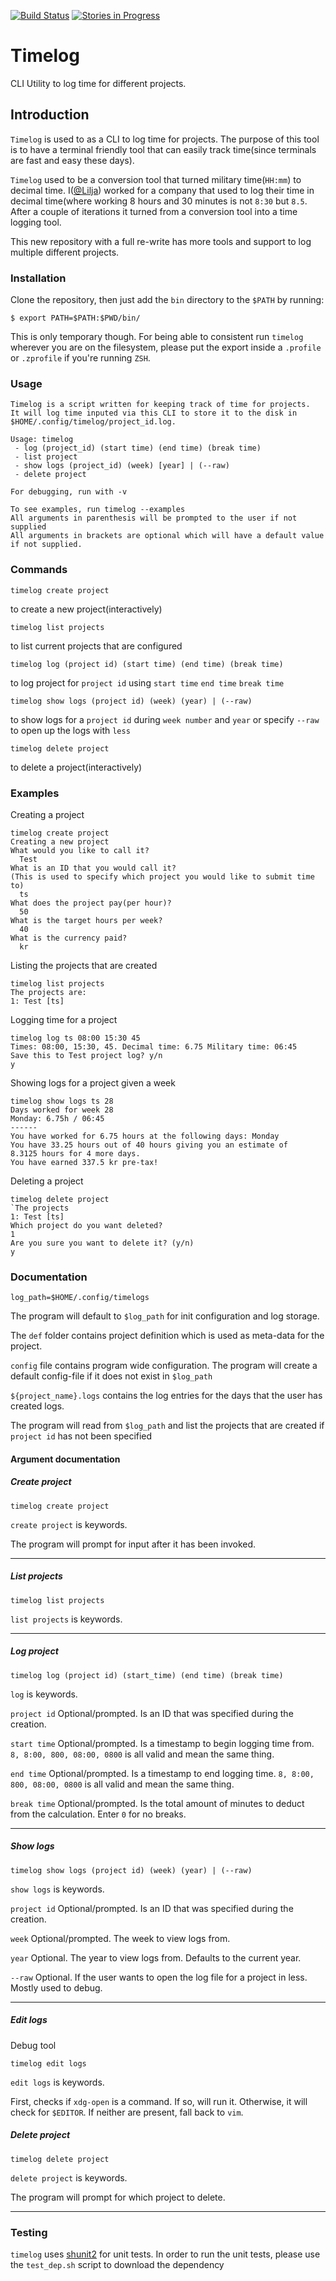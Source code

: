 [![Build Status](https://travis-ci.org/Lilja/timelog.svg?branch=master)](https://travis-ci.org/Lilja/timelog)
[![Stories in Progress](https://badge.waffle.io/Lilja/timelog.png?label=in%20progress&title=In%20Progress)](https://waffle.io/Lilja/timelog?utm_source=badge)

# Timelog
CLI Utility to log time for different projects.

## Introduction
`Timelog` is used to as a CLI to log time for projects. The purpose of this tool is to have a terminal friendly tool that can easily track time(since terminals are fast and easy these days).

`Timelog` used to be a conversion tool that turned military time(`HH:mm`) to decimal time. I([@Lilja](https://github.com/lilja/)) worked for a company that used to log their time in decimal time(where working 8 hours and 30 minutes is not `8:30` but `8.5`. After a couple of iterations it turned from a conversion tool into a time logging tool.

This new repository with a full re-write has more tools and support to log multiple different projects.

### Installation
Clone the repository, then just add the `bin` directory to the `$PATH` by running:

`$ export PATH=$PATH:$PWD/bin/`

This is only temporary though. For being able to consistent run `timelog` wherever you are on the filesystem, please put the export inside a `.profile` or `.zprofile` if you're running `ZSH`.

### Usage
```
Timelog is a script written for keeping track of time for projects.
It will log time inputed via this CLI to store it to the disk in $HOME/.config/timelog/project_id.log.

Usage: timelog
 - log (project_id) (start time) (end time) (break time)
 - list project
 - show logs (project_id) (week) [year] | (--raw)
 - delete project

For debugging, run with -v

To see examples, run timelog --examples
All arguments in parenthesis will be prompted to the user if not supplied
All arguments in brackets are optional which will have a default value if not supplied.
```

### Commands
`timelog create project`

to create a new project(interactively)

`timelog list projects`

to list current projects that are configured

`timelog log (project id) (start time) (end time) (break time)`

to log project for `project id` using `start time` `end time` `break time`

`timelog show logs (project id) (week) (year) | (--raw)`

to show logs for a `project id` during `week number` and `year` or specify `--raw` to open up the logs with `less`

`timelog delete project`

to delete a project(interactively)

### Examples
Creating a project
```
timelog create project
Creating a new project
What would you like to call it?
  Test
What is an ID that you would call it?
(This is used to specify which project you would like to submit time to)
  ts
What does the project pay(per hour)?
  50
What is the target hours per week?
  40
What is the currency paid?
  kr
```

Listing the projects that are created
```
timelog list projects
The projects are:
1: Test [ts]
```

Logging time for a project
```
timelog log ts 08:00 15:30 45
Times: 08:00, 15:30, 45. Decimal time: 6.75 Military time: 06:45
Save this to Test project log? y/n
y
```

Showing logs for a project given a week

```
timelog show logs ts 28
Days worked for week 28
Monday: 6.75h / 06:45
------
You have worked for 6.75 hours at the following days: Monday
You have 33.25 hours out of 40 hours giving you an estimate of
8.3125 hours for 4 more days.
You have earned 337.5 kr pre-tax!

```

Deleting a project
```
timelog delete project
`The projects
1: Test [ts]
Which project do you want deleted?
1
Are you sure you want to delete it? (y/n)
y
```


### Documentation
`log_path=$HOME/.config/timelogs`

The program will default to `$log_path` for init configuration and log storage.

The `def` folder contains project definition which is used as meta-data for the project.

`config` file contains program wide configuration. The program will create a default config-file if it does not exist in `$log_path`

`${project_name}.logs` contains the log entries for the days that the user has created logs.

The program will read from `$log_path` and list the projects that are created if `project id` has not been specified
#### Argument documentation
##### Create project
`timelog create project`

`create project` is keywords.

The program will prompt for input after it has been invoked.

---

##### List projects
`timelog list projects`

`list projects` is keywords.

---
##### Log project
`timelog log (project id) (start_time) (end time) (break time)`

`log` is keywords.

`project id` Optional/prompted. Is an ID that was specified during the creation.

`start time` Optional/prompted. Is a timestamp to begin logging time from. `8, 8:00, 800, 08:00, 0800` is all valid and mean the same thing.

`end time` Optional/prompted. Is a timestamp to end logging time. `8, 8:00, 800, 08:00, 0800` is all valid and mean the same thing.

`break time` Optional/prompted. Is the total amount of minutes to deduct from the calculation. Enter `0` for no breaks.

---

##### Show logs
`timelog show logs (project id) (week) (year) | (--raw)`

`show logs` is keywords.

`project id` Optional/prompted. Is an ID that was specified during the creation.

`week` Optional/prompted. The week to view logs from.

`year` Optional. The year to view logs from. Defaults to the current year.

`--raw` Optional. If the user wants to open the log file for a project in less. Mostly used to debug.

---
##### Edit logs
Debug tool

`timelog edit logs`

`edit logs` is keywords.

First, checks if `xdg-open` is a command. If so, will run it. Otherwise, it will check for `$EDITOR`. If neither are present, fall back to `vim`.

##### Delete project
`timelog delete project`

`delete project` is keywords. 

The program will prompt for which project to delete.

---

### Testing
`timelog` uses [shunit2](https://github.com/kward/shunit2) for unit tests. In order to run the unit tests, please use the `test_dep.sh` script to download the dependency


